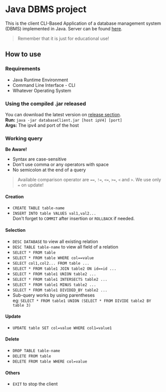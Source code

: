 # Java DBMS project

This is the client CLI-Based Application of a database management system (DBMS) implemented in Java.
Server can be found <a href='https://github.com/mendrika261/database'>here</a>.

> Remember that it is just for educational use!

## How to use

### Requirements
* Java Runtime Environment
* Command Line Interface - CLI
* Whatever Operating System

### Using the compiled .jar released
You can download the latest version on <a href='https://github.com/mendrika261/databaseClient/releases'>release section</a>.<br>
**Run:** `java -jar databaseClient.jar [host ipV4] [port]`<br>
**Args:** The ipv4 and port of the host

### Working query
**Be Aware!** <br>
- Syntax are case-sensitive
- Don't use comma or any operators with space
- No semicolon at the end of a query
> Available comparison operator are `==`, `!=`, `<=`, `>=`, `<` and `>`.
    We use only `=` on update!

#### Creation
  * `CREATE TABLE table-name`
  * `INSERT INTO table VALUES val1,val2...`
    <br>Don't forget to `COMMIT` after insertion or `ROLLBACK` if needed.

#### Selection
  * `DESC DATABASE` to view all existing relation
  * `DESC TABLE table-name` to view all field of a relation
  * `SELECT * FROM table`
  * `SELECT * FROM table WHERE col==value`
  * `SELECT col1,col2... FROM table ...`
  * `SELECT * FROM table1 JOIN table2 ON id==id ...`
  * `SELECT * FROM table1 UNION table2 ...`
  * `SELECT * FROM table1 INTERSECTS table2 ...`
  * `SELECT * FROM table1 MINUS table2 ...`
  * `SELECT * FROM table1 DIVIDED_BY table2 ...`
  * Sub-query works by using parentheses
    <br>eg: `SELECT * FROM table1 UNION (SELECT * FROM DIVIDE table2 BY table 3)`

#### Update
  * `UPDATE table SET col=value WHERE col1=value1`

#### Delete
  * `DROP TABLE table-name`
  * `DELETE FROM table`
  * `DELETE FROM table WHERE col=value`

#### Others
  * `EXIT` to stop the client